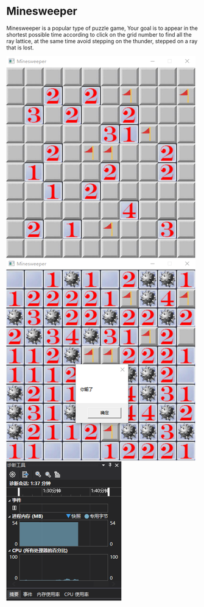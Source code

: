 # Minesweeper

Minesweeper is a popular type of puzzle game, Your goal is to appear in the shortest possible time according to click on the grid number to find all the ray lattice, at the same time avoid stepping on the thunder, stepped on a ray that is lost.    

<img src="Testimg/test1.png">  

<img src="Testimg/test2.png">

<img src="Testimg/diagnose.png">
